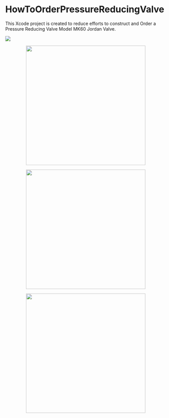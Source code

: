 # HowToOrderPressureReducingValve
This Xcode project is created to  reduce efforts to construct and Order a Pressure Reducing Valve Model MK60 Jordan Valve.

![](https://github.com/carlos-santiago-2017/HowToOrderPRValveProjectMK60/blob/master/howToOrder.gif)

<p align="center">
    <img src="https://github.com/carlos-santiago-2017/HowToOrderPRValveProjectMK60/blob/master/1.png" width="375">
</p>

<p align="center">
    <img src="https://github.com/carlos-santiago-2017/HowToOrderPRValveProjectMK60/blob/master/2.png" width="375">
</p>


<p align="center">
    <img src="https://github.com/carlos-santiago-2017/HowToOrderPRValveProjectMK60/blob/master/3.png" width="375">
</p>
